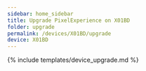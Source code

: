 ```yaml
---
sidebar: home_sidebar
title: Upgrade PixelExperience on X01BD
folder: upgrade
permalink: /devices/X01BD/upgrade
device: X01BD
---
```

{% include templates/device_upgrade.md %}
